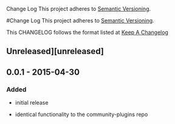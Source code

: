 Change Log
This project adheres to [Semantic Versioning](http://semver.org/).

#Change Log
This project adheres to [Semantic Versioning](http://semver.org/).

This CHANGELOG follows the format listed at [Keep A Changelog](http://keepachangelog.com/)

## Unreleased][unreleased]

## 0.0.1 - 2015-04-30

### Added
- initial release


* identical functionality to the community-plugins repo
